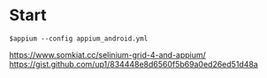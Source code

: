 # Start
```
$appium --config appium_android.yml
```

https://www.somkiat.cc/selinium-grid-4-and-appium/
https://gist.github.com/up1/834448e8d6560f5b69a0ed26ed51d48a